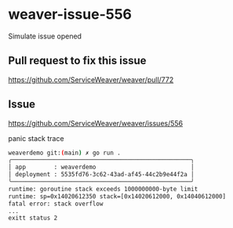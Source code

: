 # weaver-issue-556
Simulate issue opened

## Pull request to fix this issue
https://github.com/ServiceWeaver/weaver/pull/772

## Issue
https://github.com/ServiceWeaver/weaver/issues/556

panic stack trace
```sh
weaverdemo git:(main) ✗ go run .                                                    
╭───────────────────────────────────────────────────╮
│ app        : weaverdemo                           │
│ deployment : 5535fd76-3c62-43ad-af45-44c2b9e44f2a │
╰───────────────────────────────────────────────────╯
runtime: goroutine stack exceeds 1000000000-byte limit
runtime: sp=0x14020612350 stack=[0x14020612000, 0x14040612000]
fatal error: stack overflow
...
exitt status 2
```